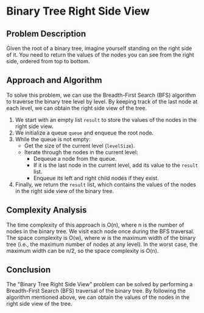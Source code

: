 # Binary Tree Right Side View

## Problem Description

Given the root of a binary tree, imagine yourself standing on the right side of it. You need to return the values of the nodes you can see from the right side, ordered from top to bottom.

## Approach and Algorithm

To solve this problem, we can use the Breadth-First Search (BFS) algorithm to traverse the binary tree level by level. By keeping track of the last node at each level, we can obtain the right side view of the tree.

1. We start with an empty list `result` to store the values of the nodes in the right side view.
2. We initialize a queue `queue` and enqueue the root node.
3. While the queue is not empty:
   - Get the size of the current level (`levelSize`).
   - Iterate through the nodes in the current level:
     - Dequeue a node from the queue.
     - If it is the last node in the current level, add its value to the `result` list.
     - Enqueue its left and right child nodes if they exist.
4. Finally, we return the `result` list, which contains the values of the nodes in the right side view of the binary tree.

## Complexity Analysis

The time complexity of this approach is O(n), where n is the number of nodes in the binary tree. We visit each node once during the BFS traversal.
The space complexity is O(w), where w is the maximum width of the binary tree (i.e., the maximum number of nodes at any level). In the worst case, the maximum width can be n/2, so the space complexity is O(n).

## Conclusion

The "Binary Tree Right Side View" problem can be solved by performing a Breadth-First Search (BFS) traversal of the binary tree. By following the algorithm mentioned above, we can obtain the values of the nodes in the right side view of the tree.
